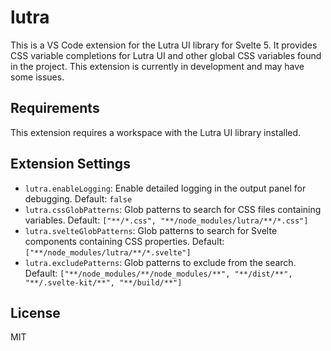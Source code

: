# lutra

This is a VS Code extension for the Lutra UI library for Svelte 5. It provides CSS variable completions for Lutra UI and other global CSS variables found in the project. This extension is currently in development and may have some issues.

## Requirements

This extension requires a workspace with the Lutra UI library installed.

## Extension Settings

- `lutra.enableLogging`: Enable detailed logging in the output panel for debugging.
  Default: `false`
- `lutra.cssGlobPatterns`: Glob patterns to search for CSS files containing variables.
  Default: `["**/*.css", "**/node_modules/lutra/**/*.css"]`
- `lutra.svelteGlobPatterns`: Glob patterns to search for Svelte components containing CSS properties.
  Default: `["**/node_modules/lutra/**/*.svelte"]`
- `lutra.excludePatterns`: Glob patterns to exclude from the search.
  Default: `["**/node_modules/**/node_modules/**", "**/dist/**", "**/.svelte-kit/**", "**/build/**"]`

## License

MIT
